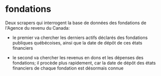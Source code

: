 fondations
============

Deux scrapers qui interrogent la base de données des fondations de l'Agence du revenu du Canada:

- le premier va chercher les derniers actifs déclarés des fondations publiques québécoises, ainsi que la date de dépôt de ces états financiers

- le second va chercher les revenus en dons et les dépenses des fondations; il procède plus rapidement, car la date de dépôt des états financiers de chaque fondation est désormais connue
